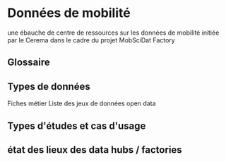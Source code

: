 # Données de mobilité
une ébauche de centre de ressources sur les données de mobilité initiée par le Cerema dans le cadre du projet MobSciDat Factory



## Glossaire


## Types de données
Fiches métier
Liste des jeux de données open data

## Types d'études et cas d'usage

## état des lieux des data hubs / factories


